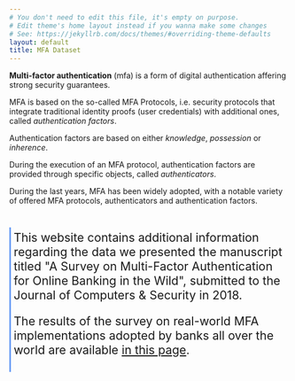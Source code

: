 ```yaml
---
# You don't need to edit this file, it's empty on purpose.
# Edit theme's home layout instead if you wanna make some changes
# See: https://jekyllrb.com/docs/themes/#overriding-theme-defaults
layout: default
title: MFA Dataset
---
```




**Multi-factor authentication** (mfa) is a form of digital authentication affering strong security guarantees.

MFA is based on the so-called MFA Protocols, i.e. security protocols that integrate traditional identity proofs (user credentials) with additional ones, called *authentication factors*.

Authentication factors are based on either *knowledge*, *possession* or *inherence*. 

During the execution of an MFA protocol, authentication factors are provided through specific
objects, called *authenticators*.

During the last years, MFA has been widely adopted, with a notable variety of offered MFA protocols, authenticators and authentication factors.

<div style="font-size:16pt; margin-top: 40px; border-left: 3px solid #6d9ff5;padding: 5px;">
This website contains additional information regarding the data we presented the manuscript titled 
"A Survey on Multi-Factor Authentication for Online Banking in the Wild", submitted to the Journal of Computers & Security in 2018. 

The results of the survey on real-world MFA implementations adopted by banks all over the world are available <a href="survey/survey-table">in this page</a>.
</div>